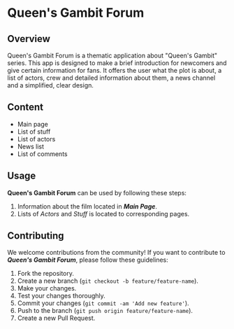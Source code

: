 # Queen's Gambit Forum

## Overview
Queen's Gambit Forum is a thematic application about "Queen's Gambit" series. This app is designed to make a brief introduction for newcomers and give certain information for fans. It offers the user what the plot is about, a list of actors, crew and detailed information about them, a news channel and a simplified, clear design.

## Content
- Main page
- List of stuff
- List of actors
- News list
- List of comments

## Usage
**Queen's Gambit Forum** can be used by following these steps:
1. Information about the film located in _**Main Page**_.
2. Lists of _Actors_ and _Stuff_ is located to corresponding pages.

## Contributing
We welcome contributions from the community! If you want to contribute to _**Queen's Gambit Forum**_, please follow these guidelines:
1. Fork the repository.
2. Create a new branch (`git checkout -b feature/feature-name`).
3. Make your changes.
4. Test your changes thoroughly.
5. Commit your changes (`git commit -am 'Add new feature'`).
6. Push to the branch (`git push origin feature/feature-name`).
7. Create a new Pull Request.

